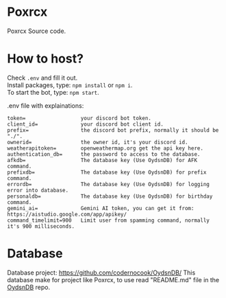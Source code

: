 # Poxrcx
Poxrcx Source code.

# How to host?
Check `.env` and fill it out.\
Install packages, type: `npm install` or `npm i`.\
To start the bot, type: `npm start`.

.env file with explainations:
```env
token=                  your discord bot token.
client_id=              your discord bot client id.
prefix=                 the discord bot prefix, normally it should be "./".
ownerid=                the owner id, it's your discord id.
weatherapitoken=        openweathermap.org get the api key here.
authentication_db=      the password to access to the database.
afkdb=                  The database key (Use OydsnDB) for AFK command.
prefixdb=               The database key (Use OydsnDB) for prefix command.
errordb=                The database key (Use OydsnDB) for logging error into database.
personaldb=             The database key (Use OydsnDB) for birthday command.
gemini_ai=              Gemini AI token, you can get it from: https://aistudio.google.com/app/apikey/
command_timelimit=900   Limit user from spamming command, normally it's 900 milliseconds.
```

# Database
Database project: https://github.com/codernocook/OydsnDB/
This database make for project like Poxrcx, to use read "README.md" file in the [OydsnDB](https://github.com/codernocook/OydsnDB/) repo.
